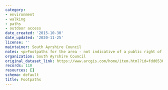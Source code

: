 ```yaml
---
category:
- environment
- walking
- paths
- outdoor access
date_created: '2015-10-30'
date_updated: '2020-11-25'
license: ''
maintainer: South Ayrshire Council
notes: <p>Footpaths for the area - not indicative of a public right of way</p>
organization: South Ayrshire Council
original_dataset_link: https://www.arcgis.com/home/item.html?id=fdd0530913d84cf398ab315c86278a06
records: 110
resources: []
schema: default
title: Footpaths
---
```

